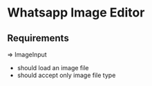 # Whatsapp Image Editor

## Requirements

=> ImageInput

- should load an image file
- should accept only image file type

